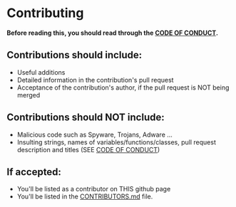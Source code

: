 # Contributing

**Before reading this, you should read through the [CODE OF CONDUCT](https://github.com/BLUEAMETHYST-Studios/CSS.py/blob/main/CODE_OF_CONDUCT.md).**

## Contributions should include:

- Useful additions
- Detailed information in the contribution's pull request
- Acceptance of the contribution's author, if the pull request is NOT being merged

## Contributions should NOT include:

- Malicious code such as Spyware, Trojans, Adware ...
- Insulting strings, names of variables/functions/classes, pull request description and titles (SEE [CODE OF CONDUCT](https://github.com/BLUEAMETHYST-Studios/CSS.py/blob/main/CODE_OF_CONDUCT.md))

## If accepted:

- You'll be listed as a contributor on THIS github page
- You'll be listed in the [CONTRIBUTORS.md](https://github.com/BLUEAMETHYST-Studios/CSS.py/blob/main/CONTRIBUTORS.md) file.
